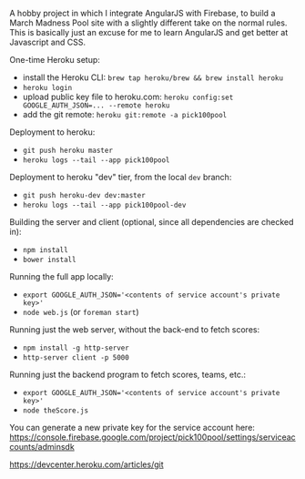 A hobby project in which I integrate AngularJS with Firebase, to build a March Madness Pool site with a slightly different take on the normal rules.
This is basically just an excuse for me to learn AngularJS and get better at Javascript and CSS.

One-time Heroku setup:

* install the Heroku CLI: `brew tap heroku/brew && brew install heroku`
* `heroku login`
* upload public key file to heroku.com: `heroku config:set GOOGLE_AUTH_JSON=... --remote heroku`
* add the git remote: `heroku git:remote -a pick100pool`

Deployment to heroku:

* `git push heroku master`
* `heroku logs --tail --app pick100pool`

Deployment to heroku "dev" tier, from the local `dev` branch:

* `git push heroku-dev dev:master`
* `heroku logs --tail --app pick100pool-dev`

Building the server and client (optional, since all dependencies are checked in):
* `npm install`
* `bower install`

Running the full app locally:

* `export GOOGLE_AUTH_JSON='<contents of service account's private key>'`
* `node web.js` (or `foreman start`)

Running just the web server, without the back-end to fetch scores:

* `npm install -g http-server`
* `http-server client -p 5000`

Running just the backend program to fetch scores, teams, etc.:

* `export GOOGLE_AUTH_JSON='<contents of service account's private key>'`
* `node theScore.js`

You can generate a new private key for the service account here: 
https://console.firebase.google.com/project/pick100pool/settings/serviceaccounts/adminsdk

https://devcenter.heroku.com/articles/git
